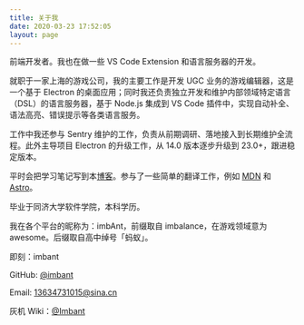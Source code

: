 ```yaml
---
title: 关于我
date: 2020-03-23 17:52:05
layout: page
---
```


前端开发者。我也在做一些 VS Code Extension 和语言服务器的开发。

就职于一家上海的游戏公司，我的主要工作是开发 UGC 业务的游戏编辑器，这是一个基于 Electron 的桌面应用；同时我还负责独立开发和维护内部领域特定语言（DSL）的语言服务器，基于 Node.js 集成到 VS Code 插件中，实现自动补全、语法高亮、错误提示等各类语言服务。

工作中我还参与 Sentry 维护的工作，负责从前期调研、落地接入到长期维护全流程。此外主导项目 Electron 的升级工作，从 14.0 版本逐步升级到 23.0+，跟进稳定版本。

平时会把学习笔记写到本[博客](https://imbant.github.io/blog)。参与了一些简单的翻译工作，例如 [MDN](https://github.com/mdn/translated-content/pulls?q=is%3Apr+author%3Aimbant+) 和 [Astro](https://astro.badg.es/contributor/imbant/)。

毕业于同济大学软件学院，本科学历。

我在各个平台的昵称为：imbAnt，前缀取自 imbalance，在游戏领域意为 awesome。后缀取自高中绰号「蚂蚁」。

即刻：imbant

GitHub: [@imbant](https://github.com/imbant)

Email: <13634731015@sina.cn>

灰机 Wiki：[@Imbant](https://warcraft.huijiwiki.com/wiki/用户:Imbant)

<!-- LinkedIn: [查看](https://www.linkedin.com/in/%E6%98%8E%E5%AE%87-%E8%AE%B8-7b2181194/) -->
